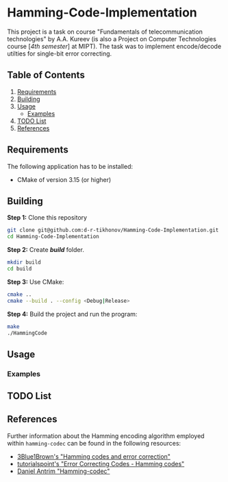 # Hamming-Code-Implementation

This project is a task on course "Fundamentals of telecommunication technologies" by A.A. Kureev (is also a Project on Computer Technologies course [_4th semester_] at MIPT). The task was to implement encode/decode utilties for single-bit error correcting.

## Table of Contents
1. [Requirements](#requirements)
2. [Building](#building)
3. [Usage](#usage)
     * [Examples](#c-examples)
4. [TODO List](todo-list)
5. [References](#references)

## Requirements

The following application has to be installed:
- CMake of version 3.15 (or higher)

## Building

**Step 1:** Clone this repository
```bash
git clone git@github.com:d-r-tikhonov/Hamming-Code-Implementation.git
cd Hamming-Code-Implementation
```

**Step 2:** Create ***build*** folder.
```bash
mkdir build
cd build
```

**Step 3:** Use CMake:
```bash
cmake ..
cmake --build . --config <Debug|Release>
``` 

**Step 4:** Build the project and run the program:
```bash
make
./HammingCode
```

## Usage

### Examples

## TODO List

## References
Further information about the Hamming encoding algorithm employed within `hamming-codec` can be found in the following resources:
  * [3Blue1Brown's "Hamming codes and error correction"](https://www.youtube.com/watch?v=X8jsijhllIA)
  * [tutorialspoint's "Error Correcting Codes - Hamming codes"](https://www.tutorialspoint.com/error-correcting-codes-hamming-codes)
  * [Daniel Antrim "Hamming-codec"](https://github.com/dantrim/hamming-codec)